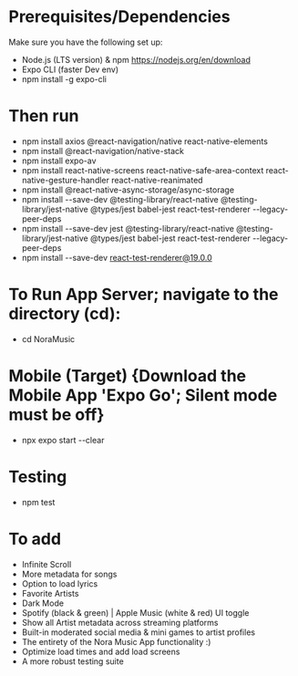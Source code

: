 # Prerequisites/Dependencies
Make sure you have the following set up:
+ Node.js (LTS version) & npm https://nodejs.org/en/download
+ Expo CLI (faster Dev env)
+ npm install -g expo-cli

# Then run
- npm install axios @react-navigation/native react-native-elements
- npm install @react-navigation/native-stack
- npm install expo-av
- npm install react-native-screens react-native-safe-area-context react-native-gesture-handler react-native-reanimated
-  npm install @react-native-async-storage/async-storage
- npm install --save-dev @testing-library/react-native @testing-library/jest-native @types/jest babel-jest react-test-renderer --legacy-peer-deps
- npm install --save-dev jest @testing-library/react-native @testing-library/jest-native @types/jest babel-jest react-test-renderer --legacy-peer-deps
- npm install --save-dev react-test-renderer@19.0.0

# To Run App Server; navigate to the directory (cd):
- cd NoraMusic
# Mobile (Target) {Download the Mobile App 'Expo Go'; Silent mode must be off}
- npx expo start --clear


# Testing
- npm test

# To add 
- Infinite Scroll
- More metadata for songs
- Option to load lyrics 
- Favorite Artists
- Dark Mode
- Spotify (black & green) | Apple Music (white & red)
UI toggle 
- Show all Artist metadata across streaming platforms
- Built-in moderated social media & mini games to artist profiles
- The entirety of the Nora Music App functionality :)
- Optimize load times and add load screens
- A more robust testing suite
